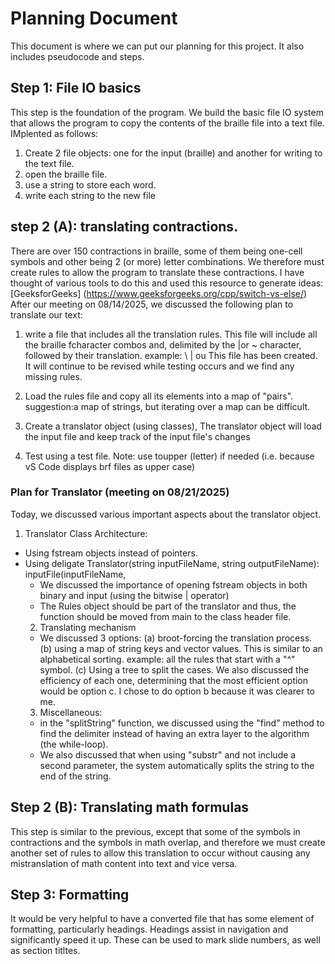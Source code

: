 # Planning Document
This document is where we can put our planning for this project. It also includes pseudocode and steps.
## Step 1: File IO basics
This step is the foundation of the program. We build the basic file IO system that allows the program to copy the contents of the braille file into a text file. IMplented as follows:

1. Create 2 file objects: one for the input (braille) and another for writing to the text file.
2. open the braille file.
3. use a string to store each word.
4. write each string to the new file
## step 2 (A): translating contractions.
There are over 150 contractions in braille, some of them being one-cell symbols and other being 2 (or more) letter combinations.
We therefore must create rules to allow the program to  translate these contractions.
I have thought of various tools to do this and used this resource to generate ideas:
[GeeksforGeeks] (https://www.geeksforgeeks.org/cpp/switch-vs-else/)
After our meeting on 08/14/2025, we discussed the following plan to translate our text:
1. write a file that includes all the translation rules. This file will include all the braille fcharacter combos and, delimited by the |or ~ character, followed by their translation.
example:
\ | ou
This file has been created. It will continue to be revised while testing occurs and we find any missing rules.

2. Load the rules file and copy all its elements into a map of "pairs". suggestion:a map of strings, but iterating over a map can be difficult.
3. Create a translator object (using classes), The translator object will load the input file and keep track of the input file's changes
4. Test using a test file. Note: use toupper (letter) if needed (i.e. because vS Code displays brf files as upper case)

### Plan for Translator (meeting on 08/21/2025)
Today, we discussed various important aspects about the translator object.
1. Translator Class Architecture:
* Using fstream objects instead of pointers.
* Using deligate 
    Translator(string inputFileName, string outputFileName): inputFile(inputFileName, 
    * We discussed the importance of opening fstream objects in both binary and input (using the bitwise | operator)
    * The Rules object should be part of the translator and thus, the function should be moved from main to the class header file.
    2. Translating mechanism
    * We discussed 3 options:
    (a) broot-forcing the translation process.
    (b) using a map of string keys and vector values. This is similar to an alphabetical sorting.
    example: all the rules that start with a "^" symbol.
    (c) Using a tree to split the cases.
    We also discussed the efficiency of each one, determining that the most efficient option would be option c.
    I chose to do option b because it was clearer to me.
    3. Miscellaneous:
    * in the "splitString" function, we discussed using the "find" method to find the delimiter instead of having an extra layer to the algorithm (the while-loop).
    * We also discussed that when using "substr" and not include a second parameter, the system automatically splits the string to the end of the string.
    

## Step 2 (B): Translating math formulas
This step is similar to the previous, except that some of the symbols in contractions and the symbols in math overlap, and therefore we must create another set of rules to allow this translation to occur without causing any mistranslation of math content into text and vice versa.

## Step 3: Formatting
It would be very helpful to have a converted file that has some element of formatting, particularly headings. Headings assist in navigation and significantly speed it up. These can be used to mark slide numbers, as well as section titltes.
